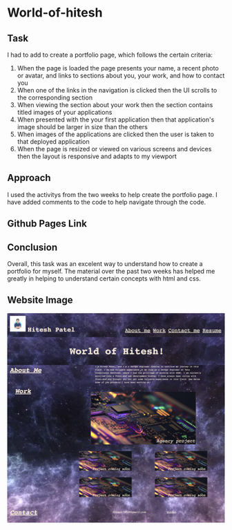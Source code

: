 # World-of-hitesh

## Task

<p> I had to add to create a portfolio page, which follows the certain criteria:</p>

<ol>
<li>When the page is loaded the page presents your name, a recent photo or avatar, and links to sections about you, your work, and how to contact you
<li>When one of the links in the navigation is clicked then the UI scrolls to the corresponding section
<li>When viewing the section about your work then the section contains titled images of your applications
<li>When presented with the your first application then that application's image should be larger in size than the others
<li>When images of the applications are clicked then the user is taken to that deployed application
<li>When the page is resized or viewed on various screens and devices then the layout is responsive and adapts to my viewport
</ol>

## Approach

I used the activitys from the two weeks to help create the portfolio page. I have added comments to the code to help navigate through the code. 

## Github Pages Link


## Conclusion

Overall, this task was an excelent way to understand how to create a portfolio for myself. The material over the past two weeks has helped me greatly in helping to understand certain concepts with html and css.

## Website Image
<img src="./starter/images/final-image.png">

